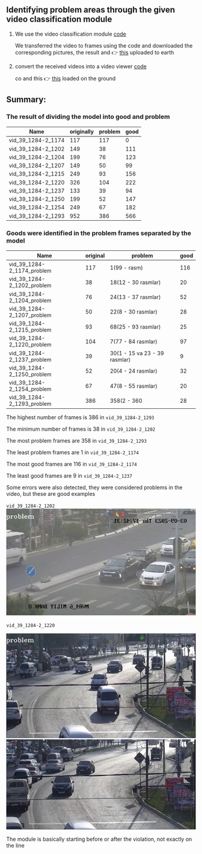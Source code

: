 ## Identifying problem areas through the given video classification module

1. We use the video classification module [code](https://github.com/cradle-uz/traffic_laws/blob/video_demo_classification/scripts/classificatsion_video_demo.py)
   
    We transferred the video to frames using the code and downloaded the corresponding pictures, the result and
    👉 [this](https://drive.google.com/drive/folders/1TyijJpv5I1dOFQlUJkKayGSAhYv015n4) uploaded to earth

2. convert the received videos into a video viewer [code](https://github.com/cradle-uz/traffic_laws/blob/video_demo_classification/scripts/frame_do_video.py)
  
    co and this 👉 [this](https://drive.google.com/drive/folders/1lPyXneWOwdVV4Qq-eP9mFpMcaoo-McxF)
    loaded on the ground

## Summary:

### The result of dividing the model into good and problem

| Name | originally | problem | good |
|-------------------|------|---------|------|
| vid_39_1284-2_1174 | 117 | 117 | 0 |
| vid_39_1284-2_1202 | 149 | 38 | 111 |
| vid_39_1284-2_1204 | 199 | 76 | 123 |
| vid_39_1284-2_1207 | 149 | 50 | 99 |
| vid_39_1284-2_1215 | 249 | 93 | 156 |
| vid_39_1284-2_1220 | 326 | 104 | 222 |
| vid_39_1284-2_1237 | 133 | 39 | 94 |
| vid_39_1284-2_1250 | 199 | 52 | 147 |
| vid_39_1284-2_1254 | 249 | 67 | 182 |
| vid_39_1284-2_1293 | 952 | 386 | 566 |



### Goods were identified in the problem frames separated by the model

| Name                       | original | problem                       | good |
|----------------------------|------|-------------------------------|------|
| vid_39_1284-2_1174_problem | 117  | 1(99 - rasm)                  | 116  |
| vid_39_1284-2_1202_problem | 38   | 18(12 - 30 rasmlar)           | 20   |
| vid_39_1284-2_1204_problem | 76   | 24(13 - 37 rasmlar)           | 52   |
| vid_39_1284-2_1207_problem | 50   | 22(8 - 30 rasmlar)            | 28   |
| vid_39_1284-2_1215_problem | 93   | 68(25 - 93 rasmlar)           | 25   |
| vid_39_1284-2_1220_problem | 104  | 7(77 - 84 rasmlar)            | 97   |
| vid_39_1284-2_1237_problem | 39   | 30(1 - 15 va 23 - 39 rasmlar) | 9    |
| vid_39_1284-2_1250_problem | 52   | 20(4 - 24 rasmlar)            | 32   |
| vid_39_1284-2_1254_problem | 67   | 47(8 - 55 rasmlar)            | 20   |
| vid_39_1284-2_1293_problem | 386  | 358(2 - 360                   | 28   |

The highest number of frames is 386 in `vid_39_1284-2_1293`

The minimum number of frames is 38 in `vid_39_1284-2_1202`

The most problem frames are 358 in `vid_39_1284-2_1293`

The least problem frames are 1 in `vid_39_1284-2_1174`

The most good frames are 116 in `vid_39_1284-2_1174`

The least good frames are 9 in `vid_39_1284-2_1237`

Some errors were also detected, they were considered problems in the video, but these are good examples

`vid_39_1284-2_1202`
![vid_39_1284-2_1202.png](..%2Fdata%2Frasm%2Fvid_39_1284-2_1202.png)

`vid_39_1284-2_1220`

![vid_39_1284-2_1220.png](..%2Fdata%2Frasm%2Fvid_39_1284-2_1220.png)
![vid_39_1284-2_1220_1.png](..%2Fdata%2Frasm%2Fvid_39_1284-2_1220_1.png)

The module is basically starting before or after the violation, not exactly on the line
